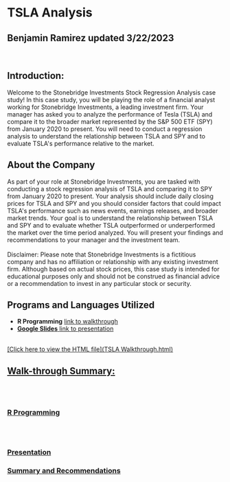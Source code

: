 <h1> TSLA Analysis </h1>
<h2> Benjamin Ramirez updated 3/22/2023</h2>
<br />
<h2>Introduction:</h2> 
Welcome to the Stonebridge Investments Stock Regression Analysis case study! In this case study, you will be playing the role of a financial analyst working for Stonebridge Investments, a leading investment firm. Your manager has asked you to analyze the performance of Tesla (TSLA) and compare it to the broader market represented by the S&P 500 ETF (SPY) from January 2020 to present. You will need to conduct a regression analysis to understand the relationship between TSLA and SPY and to evaluate TSLA's performance relative to the market.


<h2>About the Company</h2>
As part of your role at Stonebridge Investments, you are tasked with conducting a stock regression analysis of TSLA and comparing it to SPY from January 2020 to present. Your analysis should include daily closing prices for TSLA and SPY and you should consider factors that could impact TSLA's performance such as news events, earnings releases, and broader market trends. Your goal is to understand the relationship between TSLA and SPY and to evaluate whether TSLA outperformed or underperformed the market over the time period analyzed. You will present your findings and recommendations to your manager and the investment team.
<br /><br />
Disclaimer: Please note that Stonebridge Investments is a fictitious company and has no affiliation or relationship with any existing investment firm. Although based on actual stock prices, this case study is intended for educational purposes only and should not be construed as financial advice or a recommendation to invest in any particular stock or security. 
<br />

<h2>Programs and Languages Utilized</h2>

- <b>R Programming</b> <a href="https://raw.githubusercontent.com/BenR357/TSLA-Analysis/main/TSLA%20Walkthrough.html">link to walkthrough
- <b>Google Slides</b> <a href="https://docs.google.com/presentation/d/1lKEfvHA1A0PwmzfiniiFrlW4KaJ01p5mnufWade_g_Y/edit?usp=sharing">link to presentation 
<br />
[Click here to view the HTML file](TSLA Walkthrough.html)

<h2>Walk-through Summary:</h2>

<br /> <br /> 

 <h3>R Programming</h3>

<br /><br />
 

<h3>Presentation</h3>


<h3>Summary and Recommendations</h3>


